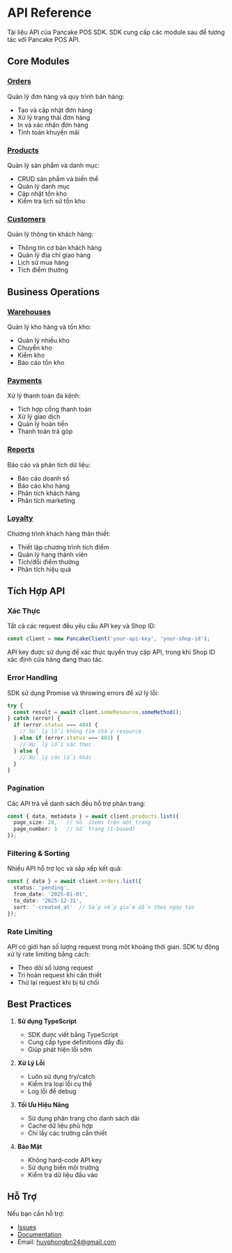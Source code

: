 # API Reference

Tài liệu API của Pancake POS SDK. SDK cung cấp các module sau để tương tác với Pancake POS API.

## Core Modules

### [Orders](./orders.md)

Quản lý đơn hàng và quy trình bán hàng:
- Tạo và cập nhật đơn hàng
- Xử lý trạng thái đơn hàng
- In và xác nhận đơn hàng
- Tính toán khuyến mãi

### [Products](./products.md)

Quản lý sản phẩm và danh mục:
- CRUD sản phẩm và biến thể
- Quản lý danh mục
- Cập nhật tồn kho
- Kiểm tra lịch sử tồn kho

### [Customers](./customers.md)

Quản lý thông tin khách hàng:
- Thông tin cơ bản khách hàng
- Quản lý địa chỉ giao hàng
- Lịch sử mua hàng
- Tích điểm thưởng

## Business Operations

### [Warehouses](./warehouses.md)

Quản lý kho hàng và tồn kho:
- Quản lý nhiều kho
- Chuyển kho
- Kiểm kho
- Báo cáo tồn kho

### [Payments](./payments.md)

Xử lý thanh toán đa kênh:
- Tích hợp cổng thanh toán
- Xử lý giao dịch
- Quản lý hoàn tiền
- Thanh toán trả góp

### [Reports](./reports.md)

Báo cáo và phân tích dữ liệu:
- Báo cáo doanh số
- Báo cáo kho hàng
- Phân tích khách hàng
- Phân tích marketing

### [Loyalty](./loyalty.md)

Chương trình khách hàng thân thiết:
- Thiết lập chương trình tích điểm
- Quản lý hạng thành viên
- Tích/đổi điểm thưởng
- Phân tích hiệu quả

## Tích Hợp API

### Xác Thực

Tất cả các request đều yêu cầu API key và Shop ID:

```typescript
const client = new PancakeClient('your-api-key', 'your-shop-id');
```

API key được sử dụng để xác thực quyền truy cập API, trong khi Shop ID xác định cửa hàng đang thao tác.

### Error Handling

SDK sử dụng Promise và throwing errors để xử lý lỗi:

```typescript
try {
  const result = await client.someResource.someMethod();
} catch (error) {
  if (error.status === 404) {
    // Xử lý lỗi không tìm thấy resource
  } else if (error.status === 401) {
    // Xử lý lỗi xác thực
  } else {
    // Xử lý các lỗi khác
  }
}
```

### Pagination

Các API trả về danh sách đều hỗ trợ phân trang:

```typescript
const { data, metadata } = await client.products.list({
  page_size: 20,   // Số items trên một trang
  page_number: 1   // Số trang (1-based)
});
```

### Filtering & Sorting

Nhiều API hỗ trợ lọc và sắp xếp kết quả:

```typescript
const { data } = await client.orders.list({
  status: 'pending',
  from_date: '2025-01-01',
  to_date: '2025-12-31',
  sort: '-created_at'  // Sắp xếp giảm dần theo ngày tạo
});
```

### Rate Limiting

API có giới hạn số lượng request trong một khoảng thời gian. SDK tự động xử lý rate limiting bằng cách:
- Theo dõi số lượng request
- Trì hoãn request khi cần thiết
- Thử lại request khi bị từ chối

## Best Practices

1. **Sử dụng TypeScript**
   - SDK được viết bằng TypeScript
   - Cung cấp type definitions đầy đủ
   - Giúp phát hiện lỗi sớm

2. **Xử Lý Lỗi**
   - Luôn sử dụng try/catch
   - Kiểm tra loại lỗi cụ thể
   - Log lỗi để debug

3. **Tối Ưu Hiệu Năng**
   - Sử dụng phân trang cho danh sách dài
   - Cache dữ liệu phù hợp
   - Chỉ lấy các trường cần thiết

4. **Bảo Mật**
   - Không hard-code API key
   - Sử dụng biến môi trường
   - Kiểm tra dữ liệu đầu vào

## Hỗ Trợ

Nếu bạn cần hỗ trợ:
- [Issues](https://github.com/epoxyteam/pancake-client-sdk/issues)
- [Documentation](https://api-docs.pancake.vn)
- Email: huyphongbn24@gmail.com